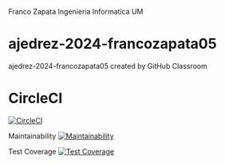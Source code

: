 Franco Zapata Ingenieria Informatica UM

# ajedrez-2024-francozapata05
ajedrez-2024-francozapata05 created by GitHub Classroom

# CircleCI
[![CircleCI](https://dl.circleci.com/status-badge/img/gh/um-computacion-tm/ajedrez-2024-francozapata05/tree/main.svg?style=svg)](https://dl.circleci.com/status-badge/redirect/gh/um-computacion-tm/ajedrez-2024-francozapata05/tree/main)

Maintainability
[![Maintainability](https://api.codeclimate.com/v1/badges/fcb2a124e14b860c3f81/maintainability)](https://codeclimate.com/github/um-computacion-tm/ajedrez-2024-francozapata05/maintainability)

Test Coverage
[![Test Coverage](https://api.codeclimate.com/v1/badges/fcb2a124e14b860c3f81/test_coverage)](https://codeclimate.com/github/um-computacion-tm/ajedrez-2024-francozapata05/test_coverage)

